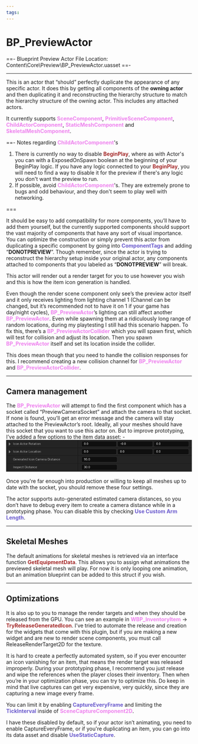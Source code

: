 ```yaml
---
tags:
---
```


# BP_PreviewActor

==- Blueprint Preview Actor
File Location: Content\Core\Preview\BP_PreviewActor.uasset
==-

---

This is an actor that “should” perfectly duplicate the appearance of any specific actor.
It does this by getting all components of the **owning actor** and then duplicating it and reconstructing the hierarchy structure to match the hierarchy structure of the owning actor. This includes any attached actors.

It currently supports <span style="color:violet">**SceneComponent**</span>, <span style="color:violet">**PrimitiveSceneComponent**</span>, <span style="color:violet">**ChildActorComponent**</span>, <span style="color:violet">**StaticMeshComponent**</span> and <span style="color:violet">**SkeletalMeshComponent**</span>.

==- Notes regarding <span style="color:violet">**ChildActorComponent**</span>'s

1. There is currently no way to disable <span style="color:brown">**BeginPlay**</span>, where as with Actor's you can with a ExposedOnSpawn boolean at the beginning of your BeginPlay logic. If you have any logic connected to your <span style="color:brown">**BeginPlay**</span>, you will need to find a way to disable it for the preview if there's any logic you don't want the preview to run.
2. If possible, avoid <span style="color:violet">**ChildActorComponent**</span>'s. They are extremely prone to bugs and odd behaviour, and they don't seem to play well with networking.

===

It should be easy to add compatibility for more components, you’ll have to add them yourself, but the currently supported components should support the vast majority of components that have any sort of visual importance.
You can optimize the construction or simply prevent this actor from duplicating a specific component by going into <span style="color:slateblue">**ComponentTags**</span> and adding “**DONOTPREVIEW**”.
Though remember, since the actor is trying to reconstruct the hierarchy setup inside your original actor, any components attached to components that you labeled as “**DONOTPREVIEW**” will break.

This actor will render out a render target for you to use however you wish and this is how the item icon generation is handled.

Even though the render scene component only see’s the preview actor itself and it only receives lighting from lighting channel 1 (Channel can be changed, but it’s recommended not to have it on 1 if your game has day/night cycles), <span style="color:violet">**BP_PreviewActor**</span>’s lighting can still affect another <span style="color:violet">**BP_PreviewActor**</span>.
Even while spawning them at a ridiculously long range of random locations, during my playtesting I still had this scenario happen.
To fix this, there’s a <span style="color:violet">**BP_PreviewActorCollider**</span> which you will spawn first, which will test for collision and adjust its location. Then you spawn <span style="color:violet">**BP_PreviewActor**</span> itself and set its location inside the collider.

This does mean though that you need to handle the collision responses for this. I recommend creating a new collision channel for <span style="color:violet">**BP_PreviewActor**</span> and <span style="color:violet">**BP_PreviewActorCollider**</span>.

---
## Camera management
The <span style="color:violet">**BP_PreviewActor**</span> will attempt to find the first component which has a socket called “PreviewCameraSocket” and attach the camera to that socket. If none is found, you’ll get an error message and the camera will stay attached to the PreviewActor’s root.
Ideally, all your meshes should have this socket that you want to use this actor on. But to improve prototyping, I’ve added a few options to the item data asset:
-![](/pictures/PreviewActorAdjustments.png)

Once you're far enough into production or willing to keep all meshes up to date with the socket, you should remove these four settings.

The actor supports auto-generated estimated camera distances, so you don’t have to debug every item to create a camera distance while in a prototyping phase. You can disable this by checking <span style="color:slateblue">**Use Custom Arm Length**</span>.

---
## Skeletal Meshes
The default animations for skeletal meshes is retrieved via an interface function <span style="color:brown">**GetEquipmentData**</span>. This allows you to assign what animations the previewed skeletal mesh will play. For now it is only looping one animation, but an animation blueprint can be added to this struct if you wish.

---
## Optimizations
It is also up to you to manage the render targets and when they should be released from the GPU. You can see an example in <span style="color:violet">**WBP_InventoryItem**</span> -> <span style="color:brown">**TryReleaseGeneratedIcon**</span>. I’ve tried to automate the release and creation for the widgets that come with this plugin, but if you are making a new widget and are new to render scene components, you must call ReleaseRenderTarget2D for the texture.

It is hard to create a perfectly automated system, so if you ever encounter an icon vanishing for an item, that means the render target was released improperly. During your prototyping phase, I recommend you just release and wipe the references when the player closes their inventory. Then when you’re in your optimization phase, you can try to optimize this.
Do keep in mind that live captures can get very expensive, very quickly, since they are capturing a new image every frame.

You can limit it by enabling <span style="color:slateblue">**CaptureEveryFrame**</span> and limiting the <span style="color:slateblue">**TickInterval**</span> inside of <span style="color:violet">**SceneCaptureComponent2D**</span>.

I have these disabled by default, so if your actor isn’t animating, you need to enable CaptureEveryFrame, or if you're duplicating an item, you can go into its data asset and disable <span style="color:slateblue">**UseStaticCapture**</span>.
